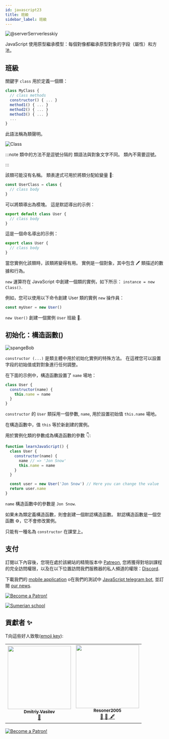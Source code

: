 ```yaml
---
id: javascript23
title: 班級
sidebar_label: 班級
---
```


![@serverSerrverlesskiy](/img/javascript/headers/23.jpg)

JavaScript 使用原型繼承模型：每個對像都繼承原型對象的字段（屬性）和方法。

## 班級

關鍵字 `class` 用於定義一個類：

```jsx
class MyClass {
  // class methods
  constructor() { ... }
  method1() { ... }
  method2() { ... }
  method3() { ... }
  ...
}
```

此語法稱為類聲明。

![Class](https://media.giphy.com/media/cYaBD8kxE4PZudHBRA/giphy.gif)

:::note 類中的方法不是逗號分隔的
類語法與對象文字不同。 類內不需要逗號。

:::

該類可能沒有名稱。 類表達式可用於將類分配給變量 🔔:

```jsx
const UserClass = class {
  // class body
}
```

可以將類導出為模塊。 這是默認導出的示例：

```jsx
export default class User {
  // class body
}
```

這是一個命名導出的示例：

```jsx
export class User {
  // class body
}
```

當您實例化該類時，該類將變得有用。 實例是一個對象，其中包含 🖊️ 類描述的數據和行為。

`new` 運算符在 JavaScript 中創建一個類的實例，如下所示： `instance = new Class()`.

例如，您可以使用以下命令創建 User 類的實例 `new` 操作員：

```jsx
const myUser = new User()
```

`new User()` 創建一個實例 `User` 班級 👤.

## 初始化：構造函數()

![spangeBob](https://media.giphy.com/media/3oriNZoNvn73MZaFYk/giphy.gif)

`constructor (...)` 是類主體中用於初始化實例的特殊方法。 在這裡您可以設置字段的初始值或對對象進行任何調整。

在下面的示例中，構造函數設置了 `name` 場地：

```jsx
class User {
  constructor(name) {
    this.name = name
  }
}
```

`constructor` 的 `User` 類採用一個參數, `name`, 用於設置初始值 `this.name` 場地。

在構造函數中，值 `this` 等於新創建的實例。

用於實例化類的參數成為構造函數的參數 👇:

```jsx live
function learnJavaScript() {
  class User {
    constructor(name) {
      name // => 'Jon Snow'
      this.name = name
    }
  }

  const user = new User('Jon Snow') // Here you can change the value
  return user.name
}
```

`name` 構造函數中的參數是 `Jon Snow`.

如果未為類定義構造函數，則會創建一個默認構造函數。 默認構造函數是一個空函數 ⚙️，它不會修改實例。

只能有一種名為 `constructor` 在課堂上。

## 支付

訂閱以下內容後，您現在處於該網站的精簡版本中 [Patreon](https://www.patreon.com/javascriptcamp), 您將獲得對培訓課程的完全訪問權限，以及在以下位置訪問我們服務器的私人頻道的權限：[Discord](https://discord.gg/6GDAfXn).

下載我們的 [mobile application](http://onelink.to/njhc95) o在我們的測試中 [JavaScript telegram bot](https://t.me/javascriptcamp_bot), 並訂閱 [our news](https://t.me/javascriptapp).

[![Become a Patron!](/img/logo/patreon.jpg)](https://www.patreon.com/bePatron?u=31769291)


[![Sumerian school](/img/app.jpg)](http://onelink.to/njhc95)

 

## 貢獻者 ✨

T向這些好人致敬([emoji key](https://allcontributors.org/docs/en/emoji-key)):

<table>
  <tr>
    <td align="center"><a href="https://fullstackserverless.github.io/"><img src="https://avatars0.githubusercontent.com/u/6774813?v=4?s=200" width="200px;" alt=""/><br /><sub><b>Dmitriy Vasilev</b></sub></a><br /> <a href="https://github.com/gHashTag/react-native-village/commits?author=gHashTag" title="Documentation">📖</a></td>
    <td align="center"><a href="https://github.com/Resoner2005"><img src="https://avatars1.githubusercontent.com/u/75675814?v=4?s=200" width="200px;" alt=""/><br /><sub><b>Resoner2005</b></sub></a><br /><a href="https://github.com/gHashTag/react-native-village/issues?q=author%3AResoner2005" title="Bug reports">🐛 🎨 🖋</a></td>
  </tr>
  
</table>

[![Become a Patron!](/img/logo/patreon.jpg)](https://www.patreon.com/bePatron?u=31769291)
